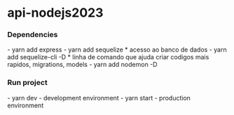 # api-nodejs2023

<h3>Dependencies</h3>
- yarn add express
- yarn add sequelize
  * acesso ao banco de dados
- yarn add sequelize-cli -D
  * linha de comando que ajuda criar codigos mais rapidos, migrations, models
- yarn add nodemon -D

<h3>Run project</h3>
- yarn dev - development environment
- yarn start - production environment
